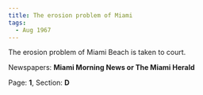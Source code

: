 ```yaml
---  
title: The erosion problem of Miami  
tags:  
  - Aug 1967  
---  
```

  
The erosion problem of Miami Beach is taken to court.  
  
Newspapers: **Miami Morning News or The Miami Herald**  
  
Page: **1**, Section: **D** 
